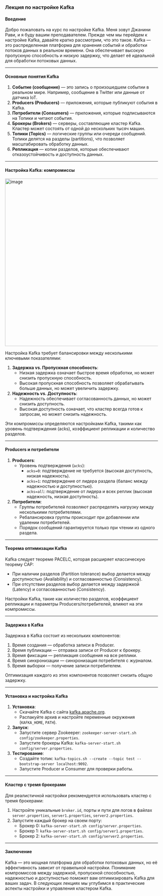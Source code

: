 ### Лекция по настройке Kafka

#### Введение
Добро пожаловать на курс по настройке Kafka. Меня зовут Джанини Рави, и я буду вашим преподавателем. Прежде чем мы перейдем к настройке Kafka, давайте кратко рассмотрим, что это такое. Kafka — это распределенная платформа для хранения событий и обработки потоков данных в реальном времени. Она обеспечивает высокую пропускную способность и низкую задержку, что делает её идеальной для обработки потоковых данных.

---

#### Основные понятия Kafka
1. **Событие (сообщение)** — это запись о произошедшем событии в реальном мире. Например, сообщение в Twitter или данные от датчика IoT.
2. **Producers (Producers)** — приложения, которые публикуют события в Kafka.
3. **Потребители (Consumers)** — приложения, которые подписываются на Топики и читают события.
4. **Брокеры (Brokers)** — серверы, составляющие кластер Kafka. Кластер может состоять от одной до нескольких тысяч машин.
5. **Топики (Topics)** — логические группы или очереди сообщений. Топики делятся на разделы (partitions), что позволяет масштабировать обработку данных.
6. **Репликация** — копии разделов, которые обеспечивают отказоустойчивость и доступность данных.

---

#### Настройка Kafka: компромиссы

<img width="600" height="551" alt="image" src="https://github.com/user-attachments/assets/22c2c55e-08de-4e4d-ba42-bb582e8ed300" />

Настройка Kafka требует балансировки между несколькими ключевыми показателями:
1. **Задержка vs. Пропускная способность**:
   - Низкая задержка означает быстрое время обработки, но может снизить пропускную способность.
   - Высокая пропускная способность позволяет обрабатывать больше данных, но может увеличить задержку.
2. **Надежность vs. Доступность**:
   - Надежность обеспечивает согласованность данных, но может снизить доступность.
   - Высокая доступность означает, что кластер всегда готов к запросам, но может снизить надежность.

Эти компромиссы определяются настройками Kafka, такими как уровень подтверждения (acks), коэффициент репликации и количество разделов.

---

#### Producers и потребители
1. **Producers**:
   - Уровень подтверждения (`acks`):
     - `acks=0`: подтверждение не требуется (высокая доступность, низкая надежность).
     - `acks=1`: подтверждение от лидера раздела (баланс между надежностью и доступностью).
     - `acks=all`: подтверждение от лидера и всех реплик (высокая надежность, низкая доступность).
2. **Потребители**:
   - Группы потребителей позволяют распределять нагрузку между несколькими потребителями.
   - Ребалансировка группы происходит при добавлении или удалении потребителей.
   - Порядок сообщений гарантируется только при чтении из одного раздела.

---

#### Теорема оптимизации Kafka
Kafka следует теореме PACELC, которая расширяет классическую теорему CAP:
- При наличии разделов (Partition tolerance) выбор делается между доступностью (Availability) и согласованностью (Consistency).
- При отсутствии разделов выбор делается между задержкой (Latency) и согласованностью (Consistency).

Настройки Kafka, такие как количество разделов, коэффициент репликации и параметры Producers/потребителей, влияют на эти компромиссы.

---

#### Задержка в Kafka
Задержка в Kafka состоит из нескольких компонентов:
1. Время создания — обработка записи в Producer.
2. Время публикации — отправка записи от Producer к брокеру.
3. Время фиксации — репликация сообщения на все реплики.
4. Время синхронизации — синхронизация потребителя с журналом.
5. Время выборки — получение записи потребителем.

Оптимизация каждого из этих компонентов позволяет снизить общую задержку.

---

#### Установка и настройка Kafka
1. **Установка**:
   - Скачайте Kafka с сайта [kafka.apache.org](https://kafka.apache.org/downloads).
   - Распакуйте архив и настройте переменные окружения (`KAFKA_HOME`, `PATH`).
2. **Запуск**:
   - Запустите сервер Zookeeper: `zookeeper-server-start.sh config/zookeeper.properties`.
   - Запустите брокеры Kafka: `kafka-server-start.sh config/server.properties`.
3. **Тестирование**:
   - Создайте топик: `kafka-topics.sh --create --topic test --bootstrap-server localhost:9092`.
   - Запустите Producer и Consumer для проверки работы.

---

#### Кластер с тремя брокерами
Для реалистичной настройки рекомендуется использовать кластер с тремя брокерами:
1. Настройте уникальные `broker.id`, порты и пути для логов в файлах `server.properties`, `server1.properties`, `server2.properties`.
2. Запустите каждый брокер на своем порту:
   - Брокер 0: `kafka-server-start.sh config/server.properties`.
   - Брокер 1: `kafka-server-start.sh config/server1.properties`.
   - Брокер 2: `kafka-server-start.sh config/server2.properties`.

---

#### Заключение
Kafka — это мощная платформа для обработки потоковых данных, но её эффективность зависит от правильной настройки. Понимание компромиссов между задержкой, пропускной способностью, надежностью и доступностью поможет вам оптимизировать Kafka для ваших задач. В следующих лекциях мы углубимся в практические аспекты настройки и управления кластером Kafka.
